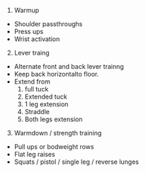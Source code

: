 1. Warmup
 - Shoulder passthroughs
 - Press ups
 - Wrist activation

 2. Lever traing
  - Alternate front and back lever trainng
  - Keep back horizontalto floor.
  - Extend from
    1. full tuck
    2. Extended tuck
    3. 1 leg extension 
    4. Straddle
    5. Both legs extension

3. Warmdown / strength training
 - Pull ups or bodweight rows
 - Flat leg raises
 - Squats / pistol / single leg / reverse lunges